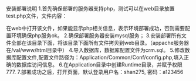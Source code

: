 安装部署说明
1.首先确保部署的服务器支持php，测试可以在web目录放置test.php文件，文件内容：
<?php echo phpinfo(); ?>
在web中打开该文件，如果能显示php相关信息，表示环境部署成功，否则需要配置环境确保php服务ok。
2.确保部署服务器安装mysql服务；
3.安装部署所有文件全部在该目录下面，将该目录下面所有文件拷贝到web目录。（appache服务器在/val/www/html目录中）
4.导入数据库，数据库配置文件为crm.sql。
5.修改数据库配置文件,配置文件路径为：Application/Common/Conf/config.php,填入正确的数据库访问信息。
6.在Application目录中创建Runtime目录，并赋予权限777.
7.部署成功之后，打开页面，默认登录用户名：shan275, 密码：a123456


